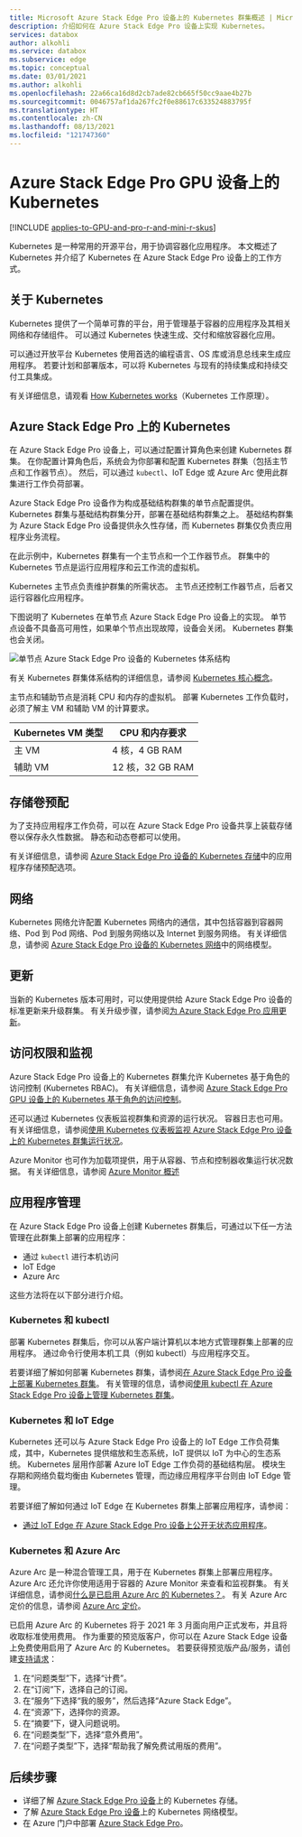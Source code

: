 ```yaml
---
title: Microsoft Azure Stack Edge Pro 设备上的 Kubernetes 群集概述 | Microsoft Docs
description: 介绍如何在 Azure Stack Edge Pro 设备上实现 Kubernetes。
services: databox
author: alkohli
ms.service: databox
ms.subservice: edge
ms.topic: conceptual
ms.date: 03/01/2021
ms.author: alkohli
ms.openlocfilehash: 22a66ca16d8d2cb7ade82cb665f50cc9aae4b27b
ms.sourcegitcommit: 0046757af1da267fc2f0e88617c633524883795f
ms.translationtype: HT
ms.contentlocale: zh-CN
ms.lasthandoff: 08/13/2021
ms.locfileid: "121747360"
---
```

# <a name="kubernetes-on-your-azure-stack-edge-pro-gpu-device"></a>Azure Stack Edge Pro GPU 设备上的 Kubernetes

[!INCLUDE [applies-to-GPU-and-pro-r-and-mini-r-skus](../../includes/azure-stack-edge-applies-to-gpu-pro-r-mini-r-sku.md)]

Kubernetes 是一种常用的开源平台，用于协调容器化应用程序。 本文概述了 Kubernetes 并介绍了 Kubernetes 在 Azure Stack Edge Pro 设备上的工作方式。 

## <a name="about-kubernetes"></a>关于 Kubernetes 

Kubernetes 提供了一个简单可靠的平台，用于管理基于容器的应用程序及其相关网络和存储组件。 可以通过 Kubernetes 快速生成、交付和缩放容器化应用。

可以通过开放平台 Kubernetes 使用首选的编程语言、OS 库或消息总线来生成应用程序。 若要计划和部署版本，可以将 Kubernetes 与现有的持续集成和持续交付工具集成。

有关详细信息，请观看 [How Kubernetes works](https://www.youtube.com/watch?v=q1PcAawa4Bg&list=PLLasX02E8BPCrIhFrc_ZiINhbRkYMKdPT&index=2&t=0s)（Kubernetes 工作原理）。

## <a name="kubernetes-on-azure-stack-edge-pro"></a>Azure Stack Edge Pro 上的 Kubernetes

在 Azure Stack Edge Pro 设备上，可以通过配置计算角色来创建 Kubernetes 群集。 在你配置计算角色后，系统会为你部署和配置 Kubernetes 群集（包括主节点和工作器节点）。 然后，可以通过 `kubectl`、IoT Edge 或 Azure Arc 使用此群集进行工作负荷部署。

Azure Stack Edge Pro 设备作为构成基础结构群集的单节点配置提供。 Kubernetes 群集与基础结构群集分开，部署在基础结构群集之上。 基础结构群集为 Azure Stack Edge Pro 设备提供永久性存储，而 Kubernetes 群集仅负责应用程序业务流程。 

在此示例中，Kubernetes 群集有一个主节点和一个工作器节点。 群集中的 Kubernetes 节点是运行应用程序和云工作流的虚拟机。 

Kubernetes 主节点负责维护群集的所需状态。 主节点还控制工作器节点，后者又运行容器化应用程序。 

下图说明了 Kubernetes 在单节点 Azure Stack Edge Pro 设备上的实现。 单节点设备不具备高可用性，如果单个节点出现故障，设备会关闭。 Kubernetes 群集也会关闭。

![单节点 Azure Stack Edge Pro 设备的 Kubernetes 体系结构](media/azure-stack-edge-gpu-kubernetes-overview/kubernetes-architecture-1-node.png)

有关 Kubernetes 群集体系结构的详细信息，请参阅 [Kubernetes 核心概念](https://kubernetes.io/docs/concepts/architecture/)。

主节点和辅助节点是消耗 CPU 和内存的虚拟机。 部署 Kubernetes 工作负载时，必须了解主 VM 和辅助 VM 的计算要求。

|Kubernetes VM 类型|CPU 和内存要求|
|---------|---------|
|主 VM|4 核，4 GB RAM|
|辅助 VM|12 核，32 GB RAM|
<!--The Kubernetes cluster control plane components make global decisions about the cluster. The control plane has:

- *kubeapiserver* that is the front end of the Kubernetes API and exposes the API.
- *etcd* that is a highly available key value store that backs up all the Kubernetes cluster data.
- *kube-scheduler* that makes scheduling decisions.
- *kube-controller-manager* that runs controller processes such as those for node controllers, replications controllers, endpoint controllers, and service account and token controllers. -->

## <a name="storage-volume-provisioning"></a>存储卷预配

为了支持应用程序工作负荷，可以在 Azure Stack Edge Pro 设备共享上装载存储卷以保存永久性数据。 静态和动态卷都可以使用。 

有关详细信息，请参阅 [Azure Stack Edge Pro 设备的 Kubernetes 存储](azure-stack-edge-gpu-kubernetes-storage.md)中的应用程序存储预配选项。

## <a name="networking"></a>网络

Kubernetes 网络允许配置 Kubernetes 网络内的通信，其中包括容器到容器网络、Pod 到 Pod 网络、Pod 到服务网络以及 Internet 到服务网络。 有关详细信息，请参阅 [Azure Stack Edge Pro 设备的 Kubernetes 网络](azure-stack-edge-gpu-kubernetes-networking.md)中的网络模型。

## <a name="updates"></a>更新

当新的 Kubernetes 版本可用时，可以使用提供给 Azure Stack Edge Pro 设备的标准更新来升级群集。 有关升级步骤，请参阅[为 Azure Stack Edge Pro 应用更新](azure-stack-edge-gpu-install-update.md)。

## <a name="access-monitoring"></a>访问权限和监视

Azure Stack Edge Pro 设备上的 Kubernetes 群集允许 Kubernetes 基于角色的访问控制 (Kubernetes RBAC)。 有关详细信息，请参阅 [Azure Stack Edge Pro GPU 设备上的 Kubernetes 基于角色的访问控制](azure-stack-edge-gpu-kubernetes-rbac.md)。

还可以通过 Kubernetes 仪表板监视群集和资源的运行状况。 容器日志也可用。 有关详细信息，请参阅[使用 Kubernetes 仪表板监视 Azure Stack Edge Pro 设备上的 Kubernetes 群集运行状况](azure-stack-edge-gpu-monitor-kubernetes-dashboard.md)。

Azure Monitor 也可作为加载项提供，用于从容器、节点和控制器收集运行状况数据。 有关详细信息，请参阅 [Azure Monitor 概述](../azure-monitor/overview.md)

<!--## Private container registry

Kubernetes on Azure Stack Edge Pro device allows for the private storage of your images by providing a local container registry.-->

## <a name="application-management"></a>应用程序管理

在 Azure Stack Edge Pro 设备上创建 Kubernetes 群集后，可通过以下任一方法管理在此群集上部署的应用程序：

- 通过 `kubectl` 进行本机访问
- IoT Edge 
- Azure Arc

这些方法将在以下部分进行介绍。


### <a name="kubernetes-and-kubectl"></a>Kubernetes 和 kubectl

部署 Kubernetes 群集后，你可以从客户端计算机以本地方式管理群集上部署的应用程序。 通过命令行使用本机工具（例如 kubectl）与应用程序交互。 

若要详细了解如何部署 Kubernetes 群集，请参阅[在 Azure Stack Edge Pro 设备上部署 Kubernetes 群集](azure-stack-edge-gpu-create-kubernetes-cluster.md)。 有关管理的信息，请参阅[使用 kubectl 在 Azure Stack Edge Pro 设备上管理 Kubernetes 群集](azure-stack-edge-gpu-create-kubernetes-cluster.md)。


### <a name="kubernetes-and-iot-edge"></a>Kubernetes 和 IoT Edge

Kubernetes 还可以与 Azure Stack Edge Pro 设备上的 IoT Edge 工作负荷集成，其中，Kubernetes 提供缩放和生态系统，IoT 提供以 IoT 为中心的生态系统。 Kubernetes 层用作部署 Azure IoT Edge 工作负荷的基础结构层。 模块生存期和网络负载均衡由 Kubernetes 管理，而边缘应用程序平台则由 IoT Edge 管理。

若要详细了解如何通过 IoT Edge 在 Kubernetes 群集上部署应用程序，请参阅： 

- [通过 IoT Edge 在 Azure Stack Edge Pro 设备上公开无状态应用程序](azure-stack-edge-gpu-deploy-stateless-application-iot-edge-module.md)。


### <a name="kubernetes-and-azure-arc"></a>Kubernetes 和 Azure Arc

Azure Arc 是一种混合管理工具，用于在 Kubernetes 群集上部署应用程序。 Azure Arc 还允许你使用适用于容器的 Azure Monitor 来查看和监视群集。 有关详细信息，请参阅[什么是已启用 Azure Arc 的 Kubernetes？](../azure-arc/kubernetes/overview.md)。 有关 Azure Arc 定价的信息，请参阅 [Azure Arc 定价](https://azure.microsoft.com/services/azure-arc/#pricing)。

已启用 Azure Arc 的 Kubernetes 将于 2021 年 3 月面向用户正式发布，并且将收取标准使用费用。 作为重要的预览版客户，你可以在 Azure Stack Edge 设备上免费使用启用了 Azure Arc 的 Kubernetes。 若要获得预览版产品/服务，请创建[支持请求](https://portal.azure.com/#blade/Microsoft_Azure_Support/HelpAndSupportBlade/newsupportrequest)：

1. 在“问题类型”下，选择“计费”。  
2. 在“订阅”下，选择自己的订阅。
3. 在“服务”下选择“我的服务”，然后选择“Azure Stack Edge”。
4. 在“资源”下，选择你的资源。
5. 在“摘要”下，键入问题说明。
6. 在“问题类型”下，选择“意外费用”。
7. 在“问题子类型”下，选择“帮助我了解免费试用版的费用”。


## <a name="next-steps"></a>后续步骤

- 详细了解 [Azure Stack Edge Pro 设备](azure-stack-edge-gpu-kubernetes-storage.md)上的 Kubernetes 存储。
- 了解 [Azure Stack Edge Pro 设备](azure-stack-edge-gpu-kubernetes-networking.md)上的 Kubernetes 网络模型。
- 在 Azure 门户中部署 [Azure Stack Edge Pro](azure-stack-edge-gpu-deploy-prep.md)。
